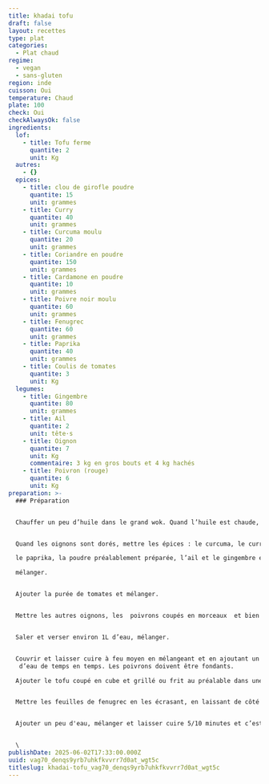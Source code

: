 ```yaml
---
title: khadai tofu
draft: false
layout: recettes
type: plat
categories:
  - Plat chaud
regime:
  - vegan
  - sans-gluten
region: inde
cuisson: Oui
temperature: Chaud
plate: 100
check: Oui
checkAlwaysOk: false
ingredients:
  lof:
    - title: Tofu ferme
      quantite: 2
      unit: Kg
  autres:
    - {}
  epices:
    - title: clou de girofle poudre
      quantite: 15
      unit: grammes
    - title: Curry
      quantite: 40
      unit: grammes
    - title: Curcuma moulu
      quantite: 20
      unit: grammes
    - title: Coriandre en poudre
      quantite: 150
      unit: grammes
    - title: Cardamone en poudre
      quantite: 10
      unit: grammes
    - title: Poivre noir moulu
      quantite: 60
      unit: grammes
    - title: Fenugrec
      quantite: 60
      unit: grammes
    - title: Paprika
      quantite: 40
      unit: grammes
    - title: Coulis de tomates
      quantite: 3
      unit: Kg
  legumes:
    - title: Gingembre
      quantite: 80
      unit: grammes
    - title: Ail
      quantite: 2
      unit: tête·s
    - title: Oignon
      quantite: 7
      unit: Kg
      commentaire: 3 kg en gros bouts et 4 kg hachés
    - title: Poivron (rouge)
      quantite: 6
      unit: Kg
preparation: >-
  ### Préparation


  Chauffer un peu d’huile dans le grand wok. Quand l’huile est chaude, mettre le cumin et l’oignon haché.


  Quand les oignons sont dorés, mettre les épices : le curcuma, le curry, 

  le paprika, la poudre préalablement préparée, l’ail et le gingembre et 

  mélanger.


  Ajouter la purée de tomates et mélanger.


  Mettre les autres oignons, les  poivrons coupés en morceaux  et bien mélanger.


  Saler et verser environ 1L d’eau, mélanger.


  Couvrir et laisser cuire à feu moyen en mélangeant et en ajoutant un peu
   d’eau de temps en temps. Les poivrons doivent être fondants.

  Ajouter le tofu coupé en cube et grillé ou frit au préalable dans une poêle et mélanger.


  Mettre les feuilles de fenugrec en les écrasant, en laissant de côté les brindilles.


  Ajouter un peu d'eau, mélanger et laisser cuire 5/10 minutes et c’est prêt.


  \
publishDate: 2025-06-02T17:33:00.000Z
uuid: vag70_denqs9yrb7uhkfkvvrr7d0at_wgt5c
titleslug: khadai-tofu_vag70_denqs9yrb7uhkfkvvrr7d0at_wgt5c
---
```


